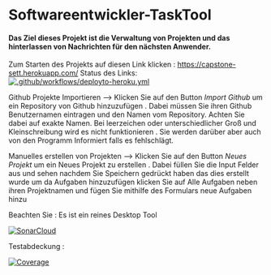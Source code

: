 # Softwareentwickler-TaskTool
#### Das Ziel dieses Projekt ist die Verwaltung von Projekten und das hinterlassen von Nachrichten für den nächsten Anwender. 





Zum Starten des Projekts auf diesen Link klicken : https://capstone-sett.herokuapp.com/
Status des Links: [![.github/workflows/deployto-heroku.yml](https://github.com/davidebschke/Softwareentwickler-TaskTool/actions/workflows/deployto-heroku.yml/badge.svg)](https://github.com/davidebschke/Softwareentwickler-TaskTool/actions/workflows/deployto-heroku.yml)

Github Projekte Importieren --> Klicken Sie auf den Button *Import Github* um ein Repository von Github hinzuzufügen . Dabei müssen Sie ihren Github      Benutzernamen eintragen und den Namen vom Repository. Achten Sie dabei auf exakte Namen. Bei leerzeichen oder	unterschiedlicher Groß und Kleinschreibung wird es nicht funktionieren . Sie werden darüber aber auch von den Programm Informiert falls es fehlschlägt.

Manuelles erstellen von Projekten --> Klicken Sie auf den Button *Neues Projekt* um ein Neues Projekt zu erstellen . Dabei füllen Sie die Input Felder aus und sehen nachdem Sie Speichern gedrückt haben das dies erstellt wurde um da Aufgaben hinzuzufügen klicken Sie auf Alle Aufgaben neben ihren Projektnamen und fügen Sie mithilfe des Formulars neue Aufgaben hinzu


Beachten Sie : Es ist ein reines Desktop Tool

[![SonarCloud](https://sonarcloud.io/images/project_badges/sonarcloud-white.svg)](https://sonarcloud.io/summary/new_code?id=davidebschke_Softwareentwickler-TaskTool_backend)

Testabdeckung :

[![Coverage](https://sonarcloud.io/api/project_badges/measure?project=davidebschke_Softwareentwickler-TaskTool_backend&metric=coverage)](https://sonarcloud.io/summary/new_code?id=davidebschke_Softwareentwickler-TaskTool_backend)
